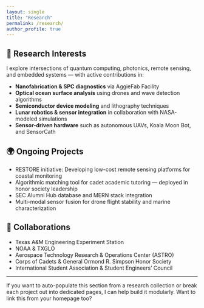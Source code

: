 ```yaml
---
layout: single
title: "Research"
permalink: /research/
author_profile: true
---
```


## 🧠 Research Interests

I explore intersections of quantum computing, photonics, remote sensing, and embedded systems — with active contributions in:

- **Nanofabrication & SPC diagnostics** via AggieFab Facility  
- **Optical ocean surface analysis** using drones and wave detection algorithms  
- **Semiconductor device modeling** and lithography techniques  
- **Lunar robotics & sensor integration** in collaboration with NASA-modeled simulations  
- **Sensor-driven hardware** such as autonomous UAVs, Koala Moon Bot, and SensorCath

## 🌍 Ongoing Projects

- RESTORE initiative: Developing low-cost remote sensing platforms for coastal monitoring  
- Algorithmic matching tool for cadet academic tutoring — deployed in honor society leadership  
- SEC Alumni Hub database and MERN stack integration  
- Multi-modal sensor fusion for drone flight stability and marine characterization

## 🤝 Collaborations

- Texas A&M Engineering Experiment Station  
- NOAA & TXGLO  
- Aerospace Technology Research & Operations Center (ASTRO)  
- Corps of Cadets & General Ormond R. Simpson Honor Society  
- International Student Association & Student Engineers’ Council

---

If you want to auto-populate this section from a research collection or break each project out into dedicated pages, I can help build it modularly. Want to link this from your homepage too?